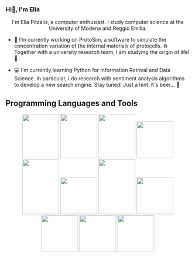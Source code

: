 ### Hi👋, I'm Elia

<p align="center">I'm Elia Pitzalis, a computer enthusiast. I study computer science at the University of Modena and Reggio Emilia.</p>

- 🐣 I’m currently working on ProtoSim, a software to simulate the concentration variation of the internal materials of protocells.
♻️ Together with a university research team, I am studying the origin of life! 💐

- 💻 I’m currently learning Python for Information Retrival and Data Science. In particular, I do research with sentiment analysis algorithms to develop a new search engine.
Stay tuned! Just a hint: it's beer... 🍻 

## Programming Languages and Tools
<div align="center">
  <img src="https://upload.wikimedia.org/wikipedia/commons/thumb/f/f1/Icons8_flat_linux.svg/1200px-Icons8_flat_linux.svg.png" style="width:100px;height:120px;" />
  <img src="https://www.geekandjob.com/uploads/wiki/9e88fca5f508c3931ab20fd562afa066d7ebc455.png" style="width:100px;height:120px;" />
  <img src="https://upload.wikimedia.org/wikipedia/commons/1/18/ISO_C%2B%2B_Logo.svg" style="width:100px;height:120px;" />
  <img src="https://upload.wikimedia.org/wikipedia/commons/thumb/c/c3/Python-logo-notext.svg/800px-Python-logo-notext.svg.png" style="width:100px;height:100px;" />
  <img src="https://upload.wikimedia.org/wikipedia/it/thumb/2/2e/Java_Logo.svg/1200px-Java_Logo.svg.png" style="width:100px;height:150px;" />
  <img src="https://upload.wikimedia.org/wikipedia/commons/thumb/0/01/FileZilla_logo.svg/2048px-FileZilla_logo.svg.png" style="width:100px;height:100px;" />
  <img src="https://upload.wikimedia.org/wikipedia/commons/thumb/e/e0/ArduinoLogo_%C2%AE.svg/1200px-ArduinoLogo_%C2%AE.svg.png" style="width:100px;height:150;" />
  <img src="https://symbols.getvecta.com/stencil_28/61_sql-database-generic.90b41636a8.png" style="width:100px;height:100px;" />
  <img src="https://upload.wikimedia.org/wikipedia/commons/thumb/2/29/Postgresql_elephant.svg/1985px-Postgresql_elephant.svg.png" style="width:100px;height:100px;" />
  <img src="https://upload.wikimedia.org/wikipedia/commons/thumb/2/21/Matlab_Logo.png/667px-Matlab_Logo.png" style="width:100px;height:100px;" />
  <img src="https://upload.wikimedia.org/wikipedia/commons/thumb/3/38/Jupyter_logo.svg/1200px-Jupyter_logo.svg.png" style="width:100px;height:100px;" />
  
</div>


<!--
**Piltxi/piltxi** is a ✨ _special_ ✨ repository because its `README.md` (this file) appears on your GitHub profile.

Here are some ideas to get you started:

- 🔭 I’m currently working on ...
- 🌱 I’m currently learning ...
- 👯 I’m looking to collaborate on ...
- 🤔 I’m looking for help with ...
-->
